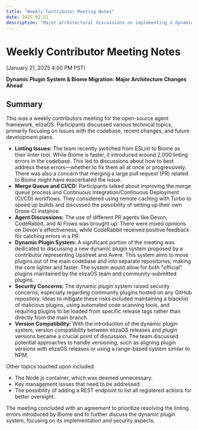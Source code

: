 ```yaml
---
title: "Weekly Contributor Meeting Notes"
date: 2025-01-21
description: "Major architectural discussions on implementing a dynamic plugin system and addressing challenges from the Biome linter migration."
---
```


# Weekly Contributor Meeting Notes

(January 21, 2025 4:00 PM PST)

**Dynamic Plugin System & Biome Migration: Major Architecture Changes Ahead**


## Summary

This was a weekly contributors meeting for the open-source agent framework, elizaOS. Participants discussed various technical topics, primarily focusing on issues with the codebase, recent changes, and future development plans.

*   **Linting Issues:** The team recently switched from ESLint to Biome as their linter tool. While Biome is faster, it introduced around 2,000 linting errors in the codebase. This led to discussions about how to best address these errors—whether to fix them all at once or progressively. There was also a concern that merging a large pull request (PR) related to Biome might have exacerbated the issue.
*   **Merge Queue and CI/CD:** Participants talked about improving the merge queue process and Continuous Integration/Continuous Deployment (CI/CD) workflows. They considered using remote caching with Turbo to speed up builds and discussed the possibility of setting up their own Drone CI instance.
*   **Agent Discussions:** The use of different PR agents like Devon, CodeRabbit, and AI Flows was brought up. There were mixed opinions on Devon's effectiveness, while CodeRabbit received positive feedback for catching errors in a PR.
*   **Dynamic Plugin System:** A significant portion of the meeting was dedicated to discussing a new dynamic plugin system proposed by a contributor representing Upstreet and Avere. This system aims to move plugins out of the main codebase and into separate repositories, making the core lighter and faster. The system would allow for both "official" plugins maintained by the elizaOS team and community-submitted plugins.
*   **Security Concerns:** The dynamic plugin system raised security concerns, especially regarding community plugins hosted on any GitHub repository. Ideas to mitigate these risks included maintaining a blacklist of malicious plugins, using automated code scanning tools, and requiring plugins to be loaded from specific release tags rather than directly from the main branch.
*   **Version Compatibility:** With the introduction of the dynamic plugin system, version compatibility between elizaOS releases and plugin versions became a crucial point of discussion. The team discussed potential approaches to handle versioning, such as aligning plugin versions with elizaOS releases or using a range-based system similar to NPM.

Other topics touched upon included:

*   The Node.js container, which was deemed unnecessary.
*   Key management issues that need to be addressed.
*   The possibility of adding a REST endpoint to list all registered actions for better oversight.

The meeting concluded with an agreement to prioritize resolving the linting errors introduced by Biome and to further discuss the dynamic plugin system, focusing on its implementation and security aspects.

